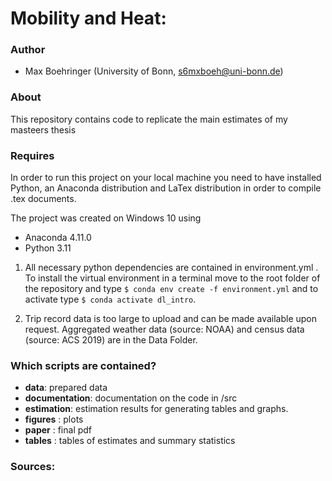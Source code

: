# Mobility and Heat:
### Author

- Max Boehringer (University of Bonn, s6mxboeh@uni-bonn.de)

### About

This repository contains code to replicate the main estimates of my masteers thesis


### Requires
In order to run this project on your local machine you need to have installed Python, an Anaconda distribution and LaTex distribution in order to compile .tex documents.

The project was created on Windows 10 using

- Anaconda 4.11.0
- Python 3.11

1. All necessary python dependencies are contained in environment.yml . To install the virtual environment in a terminal move to the root folder of the repository and type `$ conda env create -f environment.yml` and to activate type  `$ conda activate dl_intro`.

2. Trip record data is too large to upload and can be made available upon request. Aggregated weather data (source: NOAA) and census data (source: ACS 2019) are in the Data Folder.

### Which scripts are contained?



- **data**: prepared data
- **documentation**: documentation on the code in /src
- **estimation**: estimation results for generating tables and graphs.
- **figures** :  plots
- **paper** : final pdf
- **tables** : tables of estimates and summary statistics


### Sources:
